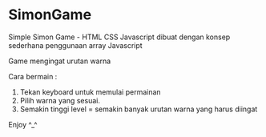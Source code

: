 # SimonGame
 Simple Simon Game - HTML CSS Javascript
 dibuat dengan konsep sederhana penggunaan array Javascript
 
 Game mengingat urutan warna

Cara bermain :
1. Tekan keyboard untuk memulai permainan
2. Pilih warna yang sesuai.
3. Semakin tinggi level = semakin banyak urutan warna yang harus diingat

Enjoy ^_^
